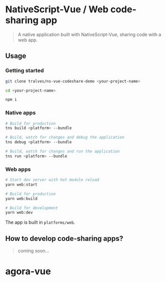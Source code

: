 # NativeScript-Vue / Web code-sharing app

> A native application built with NativeScript-Vue, sharing code with a web app.

## Usage

### Getting started

```bash
git clone tralves/ns-vue-codeshare-demo <your-project-name>

cd <your-project-name>

npm i
```

### Native apps

```bash
# Build for production
tns build <platform> --bundle

# Build, watch for changes and debug the application
tns debug <platform> --bundle

# Build, watch for changes and run the application
tns run <platform> --bundle
```

### Web apps

```bash
# Start dev server with hot module reload
yarn web:start

# Build for production
yarn web:build

# Build for development
yarn web:dev
```

The app is built in `platforms/web`.

## How to develop code-sharing apps?

> coming soon...
# agora-vue
